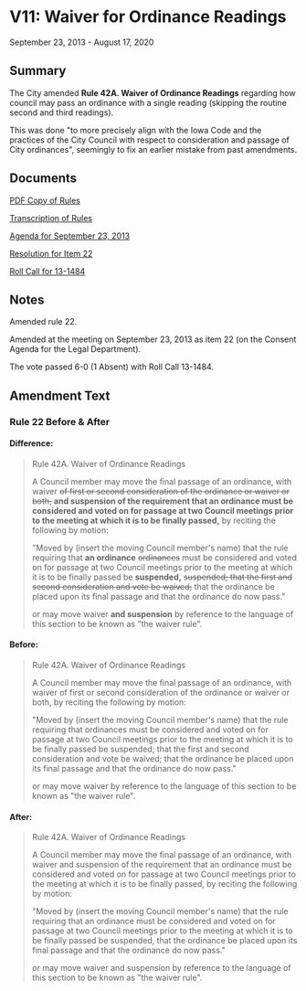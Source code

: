 # V11: Waiver for Ordinance Readings

September 23, 2013 - August 17, 2020 

## Summary

The City amended **Rule 42A. Waiver of Ordinance Readings** 
regarding how council may pass an ordinance with a single reading
(skipping the routine second and third readings).

This was done
"to more precisely align with the Iowa Code and the practices of the City Council 
with respect to consideration and passage of City ordinances", 
seemingly to fix an earlier mistake from past amendments.

## Documents

[PDF Copy of Rules](assets/rules-archive/2013_09_23/copy.pdf)

[Transcription of Rules](#/view/rules-archive~2013_09_23~transcription)

[Agenda for September 23, 2013](assets/rules-archive/2013_09_23/agenda.pdf)

[Resolution for Item 22](assets/rules-archive/2013_09_23/resolution.pdf)

[Roll Call for 13-1484](assets/rules-archive/2013_09_23/roll_call.pdf)

## Notes

Amended rule 22.

Amended at the meeting on September 23, 2013 as item 22 (on the Consent Agenda for the Legal Department).

The vote passed 6-0 (1 Absent) with Roll Call 13-1484.

## Amendment Text

### Rule 22 Before & After

#### Difference:

> Rule 42A. Waiver of Ordinance Readings
>
> A Council member may move the final passage of an ordinance, with waiver 
> ~~of first or second consideration of the ordinance or waiver or both,~~
> **and suspension of the requirement that an ordinance must be considered and voted on 
> for passage at two Council meetings prior to the meeting at which it is to be finally passed,**
> by reciting the following by motion:
>
> "Moved by (insert the moving Council member's name) that the rule requiring that 
> **an ordinance**
> ~~ordinances~~
> must be considered and voted on for passage at two Council meetings prior
> to the meeting at which it is to be finally passed be **suspended,** 
> ~~suspended; that the first and second consideration and vote be waived;~~
> that the ordinance be placed
> upon its final passage and that the ordinance do now pass."
>
> or may move waiver **and suspension** 
> by reference to the language of this section to be known as "the waiver rule".

#### Before:

> Rule 42A. Waiver of Ordinance Readings
>
> A Council member may move the final passage of an ordinance, with waiver 
> of first or second consideration of the ordinance or waiver or both, 
> by reciting the following by motion:
>
> "Moved by (insert the moving Council member's name) that the rule requiring that 
> ordinances 
> must be considered and voted on for passage at two Council meetings prior
> to the meeting at which it is to be finally passed be suspended; 
> that the first and second consideration and vote be waived;
> that the ordinance be placed
> upon its final passage and that the ordinance do now pass."
>
> or may move waiver 
> by reference to the language of this section to be known as "the waiver rule".

#### After:

> Rule 42A. Waiver of Ordinance Readings
>
> A Council member may move the final passage of an ordinance, with waiver 
> and suspension of the requirement that an ordinance must be considered and voted on 
> for passage at two Council meetings prior to the meeting at which it is to be finally passed,
> by reciting the following by motion:
>
> "Moved by (insert the moving Council member's name) that the rule requiring that 
> an ordinance
> must be considered and voted on for passage at two Council meetings prior
> to the meeting at which it is to be finally passed be suspended,
> that the ordinance be placed
> upon its final passage and that the ordinance do now pass."
>
> or may move waiver and suspension 
> by reference to the language of this section to be known as "the waiver rule".
